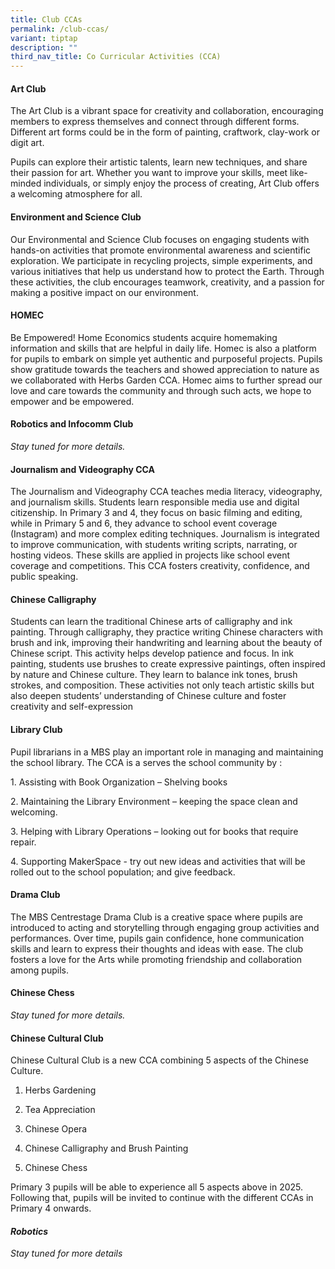 ```yaml
---
title: Club CCAs
permalink: /club-ccas/
variant: tiptap
description: ""
third_nav_title: Co Curricular Activities (CCA)
---
```

<h4>Art Club</h4>
<p>The Art Club is a vibrant space for creativity and collaboration, encouraging
members to express themselves and connect through different forms. Different
art forms could be in the form of painting, craftwork, clay-work or digit
art.</p>
<p>Pupils can explore their artistic talents, learn new techniques, and share
their passion for art. Whether you want to improve your skills, meet like-minded
individuals, or simply enjoy the process of creating, Art Club offers a
welcoming atmosphere for all.</p>
<h4>Environment and Science Club</h4>
<p>Our Environmental and Science Club focuses on engaging students with hands-on
activities that promote environmental awareness and scientific exploration.
We participate in recycling projects, simple experiments, and various initiatives
that help us understand how to protect the Earth. Through these activities,
the club encourages teamwork, creativity, and a passion for making a positive
impact on our environment.</p>
<p></p>
<h4>HOMEC</h4>
<p>Be Empowered! Home Economics students acquire homemaking information and
skills that are helpful in daily life. Homec is also a platform for pupils
to embark on simple yet authentic and purposeful projects. Pupils show
gratitude towards the teachers and showed appreciation to nature as we
collaborated with Herbs Garden CCA. Homec aims to further spread our love
and care towards the community and through such acts, we hope to empower
and be empowered.</p>
<p></p>
<h4>Robotics and Infocomm Club</h4>
<p><em>Stay tuned for more details.</em>
</p>
<p></p>
<h4>Journalism and Videography CCA</h4>
<p>The Journalism and Videography CCA teaches media literacy, videography,
and journalism skills. Students learn responsible media use and digital
citizenship. In Primary 3 and 4, they focus on basic filming and editing,
while in Primary 5 and 6, they advance to school event coverage (Instagram)
and more complex editing techniques. Journalism is integrated to improve
communication, with students writing scripts, narrating, or hosting videos.
These skills are applied in projects like school event coverage and competitions.
This CCA fosters creativity, confidence, and public speaking.</p>
<p></p>
<h4>Chinese Calligraphy</h4>
<p>Students can learn the traditional Chinese arts of calligraphy and ink
painting. Through calligraphy, they practice writing Chinese characters
with brush and ink, improving their handwriting and learning about the
beauty of Chinese script. This activity helps develop patience and focus.
In ink painting, students use brushes to create expressive paintings, often
inspired by nature and Chinese culture. They learn to balance ink tones,
brush strokes, and composition. These activities not only teach artistic
skills but also deepen students’ understanding of Chinese culture and foster
creativity and self-expression</p>
<p></p>
<h4>Library Club</h4>
<p>Pupil librarians in a MBS play an important role in managing and maintaining
the school library. The CCA is a serves the school community by :</p>
<p>1. Assisting with Book Organization – Shelving books</p>
<p>2. Maintaining the Library Environment – keeping the space clean and welcoming.</p>
<p>3. Helping with Library Operations – looking out for books that require
repair.</p>
<p>4. Supporting MakerSpace - try out new ideas and activities that will
be rolled out to the school population; and give feedback.</p>
<p></p>
<h4>Drama Club</h4>
<p>The MBS Centrestage Drama Club is a creative space where pupils are introduced
to acting and storytelling through engaging group activities and performances.
Over time, pupils gain confidence, hone communication skills and learn
to express their thoughts and ideas with ease. The club fosters a love
for the Arts while promoting friendship and collaboration among pupils.</p>
<p></p>
<h4>Chinese Chess</h4>
<p><em>Stay tuned for more details.</em>
</p>
<h4>Chinese Cultural Club</h4>
<p>Chinese Cultural Club is a new CCA combining 5 aspects of the Chinese
Culture.
<br>
</p>
<ol data-tight="true" class="tight">
<li>
<p>Herbs Gardening</p>
</li>
<li>
<p>Tea Appreciation</p>
</li>
<li>
<p>Chinese Opera</p>
</li>
<li>
<p>Chinese Calligraphy and Brush Painting</p>
</li>
<li>
<p>Chinese Chess</p>
</li>
</ol>
<p>Primary 3 pupils will be able to experience all 5 aspects above in 2025.
Following that, pupils will be invited to continue with the different CCAs
in Primary 4 onwards.</p>
<h4><em>Robotics</em></h4>
<p><em>Stay tuned for more details</em>
</p>
<p></p>